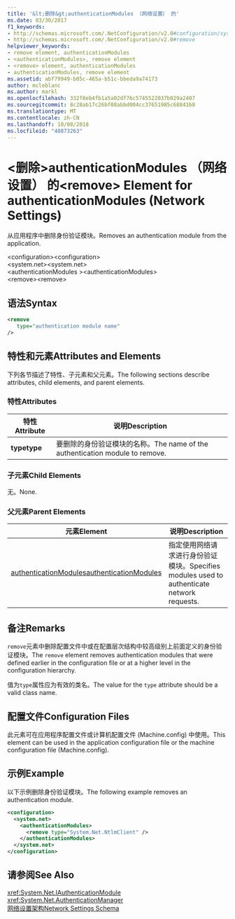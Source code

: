 ```yaml
---
title: '&lt;删除&gt;authenticationModules （网络设置） 的'
ms.date: 03/30/2017
f1_keywords:
- http://schemas.microsoft.com/.NetConfiguration/v2.0#configuration/system.net/authenticationModules/remove
- http://schemas.microsoft.com/.NetConfiguration/v2.0#remove
helpviewer_keywords:
- remove element, authenticationModules
- <authenticationModules>, remove element
- <remove> element, authenticationModules
- authenticationModules, remove element
ms.assetid: abf79949-b05c-465a-b51c-bbeda9a74173
author: mcleblanc
ms.author: markl
ms.openlocfilehash: 332f8eb4fb1a5a02df76c5745522037b029a2407
ms.sourcegitcommit: 8c28ab17c26bf08abbd004cc37651985c68841b8
ms.translationtype: MT
ms.contentlocale: zh-CN
ms.lasthandoff: 10/08/2018
ms.locfileid: "48873263"
---
```

# <a name="ltremovegt-element-for-authenticationmodules-network-settings"></a><span data-ttu-id="decf2-102">&lt;删除&gt;authenticationModules （网络设置） 的</span><span class="sxs-lookup"><span data-stu-id="decf2-102">&lt;remove&gt; Element for authenticationModules (Network Settings)</span></span>
<span data-ttu-id="decf2-103">从应用程序中删除身份验证模块。</span><span class="sxs-lookup"><span data-stu-id="decf2-103">Removes an authentication module from the application.</span></span>  
  
 <span data-ttu-id="decf2-104">\<configuration></span><span class="sxs-lookup"><span data-stu-id="decf2-104">\<configuration></span></span>  
<span data-ttu-id="decf2-105">\<system.net></span><span class="sxs-lookup"><span data-stu-id="decf2-105">\<system.net></span></span>  
<span data-ttu-id="decf2-106">\<authenticationModules ></span><span class="sxs-lookup"><span data-stu-id="decf2-106">\<authenticationModules></span></span>  
<span data-ttu-id="decf2-107">\<remove></span><span class="sxs-lookup"><span data-stu-id="decf2-107">\<remove></span></span>  
  
## <a name="syntax"></a><span data-ttu-id="decf2-108">语法</span><span class="sxs-lookup"><span data-stu-id="decf2-108">Syntax</span></span>  
  
```xml  
<remove   
   type="authentication module name"   
/>  
```  
  
## <a name="attributes-and-elements"></a><span data-ttu-id="decf2-109">特性和元素</span><span class="sxs-lookup"><span data-stu-id="decf2-109">Attributes and Elements</span></span>  
 <span data-ttu-id="decf2-110">下列各节描述了特性、子元素和父元素。</span><span class="sxs-lookup"><span data-stu-id="decf2-110">The following sections describe attributes, child elements, and parent elements.</span></span>  
  
### <a name="attributes"></a><span data-ttu-id="decf2-111">特性</span><span class="sxs-lookup"><span data-stu-id="decf2-111">Attributes</span></span>  
  
|<span data-ttu-id="decf2-112">**特性**</span><span class="sxs-lookup"><span data-stu-id="decf2-112">**Attribute**</span></span>|<span data-ttu-id="decf2-113">**说明**</span><span class="sxs-lookup"><span data-stu-id="decf2-113">**Description**</span></span>|  
|-------------------|---------------------|  
|<span data-ttu-id="decf2-114">**type**</span><span class="sxs-lookup"><span data-stu-id="decf2-114">**type**</span></span>|<span data-ttu-id="decf2-115">要删除的身份验证模块的名称。</span><span class="sxs-lookup"><span data-stu-id="decf2-115">The name of the authentication module to remove.</span></span>|  
  
### <a name="child-elements"></a><span data-ttu-id="decf2-116">子元素</span><span class="sxs-lookup"><span data-stu-id="decf2-116">Child Elements</span></span>  
 <span data-ttu-id="decf2-117">无。</span><span class="sxs-lookup"><span data-stu-id="decf2-117">None.</span></span>  
  
### <a name="parent-elements"></a><span data-ttu-id="decf2-118">父元素</span><span class="sxs-lookup"><span data-stu-id="decf2-118">Parent Elements</span></span>  
  
|<span data-ttu-id="decf2-119">**元素**</span><span class="sxs-lookup"><span data-stu-id="decf2-119">**Element**</span></span>|<span data-ttu-id="decf2-120">**说明**</span><span class="sxs-lookup"><span data-stu-id="decf2-120">**Description**</span></span>|  
|-----------------|---------------------|  
|[<span data-ttu-id="decf2-121">authenticationModules</span><span class="sxs-lookup"><span data-stu-id="decf2-121">authenticationModules</span></span>](../../../../../docs/framework/configure-apps/file-schema/network/authenticationmodules-element-network-settings.md)|<span data-ttu-id="decf2-122">指定使用网络请求进行身份验证模块。</span><span class="sxs-lookup"><span data-stu-id="decf2-122">Specifies modules used to authenticate network requests.</span></span>|  
  
## <a name="remarks"></a><span data-ttu-id="decf2-123">备注</span><span class="sxs-lookup"><span data-stu-id="decf2-123">Remarks</span></span>  
 <span data-ttu-id="decf2-124">`remove`元素中删除配置文件中或在配置层次结构中较高级别上前面定义的身份验证模块。</span><span class="sxs-lookup"><span data-stu-id="decf2-124">The `remove` element removes authentication modules that were defined earlier in the configuration file or at a higher level in the configuration hierarchy.</span></span>  
  
 <span data-ttu-id="decf2-125">值为`type`属性应为有效的类名。</span><span class="sxs-lookup"><span data-stu-id="decf2-125">The value for the `type` attribute should be a valid class name.</span></span>  
  
## <a name="configuration-files"></a><span data-ttu-id="decf2-126">配置文件</span><span class="sxs-lookup"><span data-stu-id="decf2-126">Configuration Files</span></span>  
 <span data-ttu-id="decf2-127">此元素可在应用程序配置文件或计算机配置文件 (Machine.config) 中使用。</span><span class="sxs-lookup"><span data-stu-id="decf2-127">This element can be used in the application configuration file or the machine configuration file (Machine.config).</span></span>  
  
## <a name="example"></a><span data-ttu-id="decf2-128">示例</span><span class="sxs-lookup"><span data-stu-id="decf2-128">Example</span></span>  
 <span data-ttu-id="decf2-129">以下示例删除身份验证模块。</span><span class="sxs-lookup"><span data-stu-id="decf2-129">The following example removes an authentication module.</span></span>  
  
```xml  
<configuration>  
  <system.net>  
    <authenticationModules>  
      <remove type="System.Net.NtlmClient" />  
    </authenticationModules>  
  </system.net>  
</configuration>  
```  
  
## <a name="see-also"></a><span data-ttu-id="decf2-130">请参阅</span><span class="sxs-lookup"><span data-stu-id="decf2-130">See Also</span></span>  
 <xref:System.Net.IAuthenticationModule>  
 <xref:System.Net.AuthenticationManager>  
 [<span data-ttu-id="decf2-131">网络设置架构</span><span class="sxs-lookup"><span data-stu-id="decf2-131">Network Settings Schema</span></span>](../../../../../docs/framework/configure-apps/file-schema/network/index.md)
